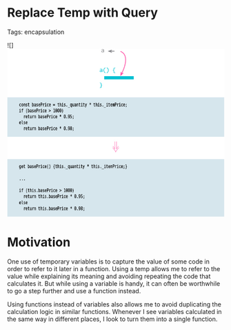 # Replace Temp with Query

Tags: encapsulation

![]![](img.png)

# Motivation

One use of temporary variables is to capture the value of some code in order to refer to it later in a function. Using a temp allows me to refer to the value while explaining its meaning and avoiding repeating the code that calculates it. But while using a variable is handy, it can often be worthwhile to go a step further and use a function instead.

Using functions instead of variables also allows me to avoid duplicating the calculation logic in similar functions. Whenever I see variables calculated in the same way in different places, I look to turn them into a single function.